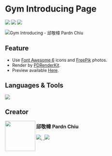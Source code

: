 
# Gym Introducing Page

<img src="https://img.shields.io/github/repo-size/pardnchiu/web-gym-introduction?label=size&color=bb4444"> <img src="https://img.shields.io/github/license/pardnchiu/web-gym-introduction?label=license&color=44bb44"> <img src="https://img.shields.io/badge/creator-邱敬幃%20Pardn%20Chiu-4444bb">

![Gym Introducing - 邱敬幃 Pardn Chiu](https://repository-images.githubusercontent.com/655600193/13709724-a1de-415d-a5cb-86f2cda576a1)

## Feature

- Use [Font Awesome 6](https://fontawesome.com/v6/search) icons and [FreePik](https://www.freepik.com) photos.
- Render by [PDRenderKit](https://pardnchiu.github.io/PDRenderKit/).
- Preview available [Here](https://pardnchiu.github.io/web-gym-introduction/).

## Languages & Tools

![](https://skillicons.dev/icons?i=html,css,sass,javascript,vscode)

## Creator

<a href="https://pardn.io">
<img src="https://pardn.io/image/head-s.jpg" align="left" width="100" height="100">
</a>

### 邱敬幃 Pardn Chiu

<a href="mailto:mail@pardn.ltd">
  <img src="https://pardn.io/image/mail.svg">
</a>&nbsp<a href="https://linkedin.com/in/pardnchiu">
  <img src="https://skillicons.dev/icons?i=linkedin">
</a>

